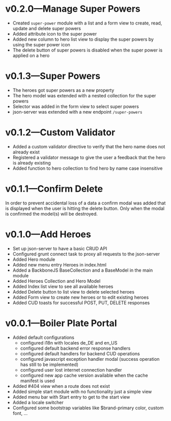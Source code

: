 # v0.2.0—Manage Super Powers
- Created `super-power` module with a list and a form view to create, read, update and delete super powers
- Added attribute icon to the super power
- Added new column to hero list view to display the super powers by using the super power icon
- The delete button of super powers is disabled when the super power is applied on a hero

# v0.1.3—Super Powers
- The heroes got super powers as a new property
- The hero model was extended with a nested collection for the super powers
- Selector was added in the form view to select super powers
- json-server was extended with a new endpoint `/super-powers`

# v0.1.2—Custom Validator
- Added a custom validator directive to verify that the hero name does not already exist
- Registered a validator message to give the user a feedback that the hero is already existing
- Added function to hero collection to find hero by name case insensitive

# v0.1.1—Confirm Delete
In order to prevent accidental loss of a data a confirm modal was added that is displayed when
the user is hitting the delete button. Only when the modal is confirmed the model(s) will be destroyed.

# v0.1.0—Add Heroes
- Set up json-server to have a basic CRUD API
- Configured grunt connect task to proxy all requests to the json-server
- Added Hero module
- Added new menu entry Heroes in index.html
- Added a BackboneJS BaseCollection and a BaseModel in the main module
- Added Heroes Collection and Hero Model
- Added Index list view to see all available heroes
- Added Delete button to list view to delete selected heroes
- Added Form view to create new heroes or to edit existing heroes
- Added CUD toasts for successful POST, PUT, DELETE responses


# v0.0.1—Boiler Plate Portal
- Added default configurations
  - configured i18n with locales de_DE and en_US
  - configured default backend error response handlers
  - configured default handlers for backend CUD operations
  - configured javascript exception handler modal (success operation has still to be implemented)
  - configured user lost internet connection handler
  - configured new app cache version available when the cache manifest is used
- Added #404 view when a route does not exist  
- Added simple start module with no functionality just a simple view
- Added menu bar with Start entry to get to the start view
- Added a locale switcher
- Configured some bootstrap variables like $brand-primary color, custom font, ...
  
